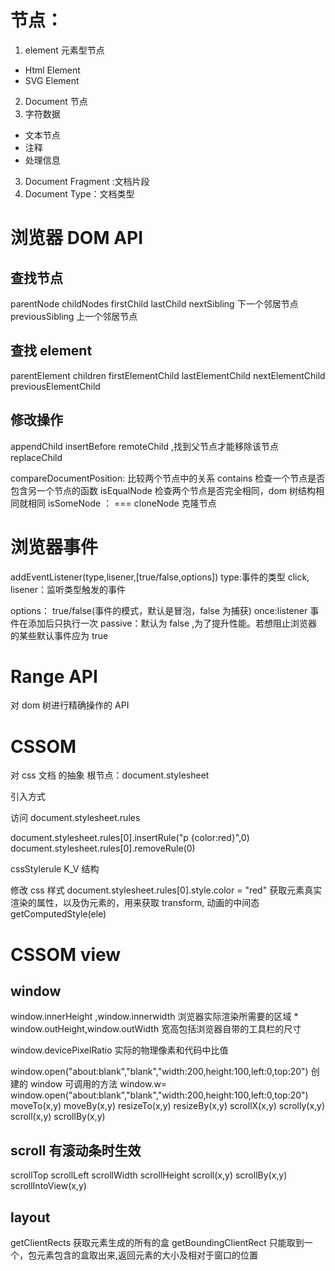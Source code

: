 # 节点：

1. element 元素型节点

- Html Element
- SVG Element

2. Document 节点
3. 字符数据

- 文本节点
- 注释
- 处理信息

3. Document Fragment :文档片段
4. Document Type：文档类型

# 浏览器 DOM API

## 查找节点

parentNode
childNodes
firstChild
lastChild
nextSibling 下一个邻居节点
previousSibling 上一个邻居节点

## 查找 element

parentElement
children
firstElementChild
lastElementChild
nextElementChild
previousElementChild

## 修改操作

appendChild
insertBefore
remoteChild ,找到父节点才能移除该节点
replaceChild

compareDocumentPosition: 比较两个节点中的关系
contains 检查一个节点是否包含另一个节点的函数
isEqualNode 检查两个节点是否完全相同，dom 树结构相同就相同
isSomeNode ： ===
cloneNode 克隆节点

# 浏览器事件

addEventListener(type,lisener,[true/false,options])
type:事件的类型 click,
lisener：监听类型触发的事件

options：
true/false(事件的模式，默认是冒泡，false 为捕获)
once:listener 事件在添加后只执行一次
passive：默认为 false ,为了提升性能。若想阻止浏览器的某些默认事件应为 true

# Range API

对 dom 树进行精确操作的 API

# CSSOM

对 css 文档 的抽象
根节点：document.stylesheet

引入方式

<style></style>
<link rel="stylesheet" title="" href=""/ >

访问
document.stylesheet.rules

document.stylesheet.rules[0].insertRule("p {color:red}",0)
document.stylesheet.rules[0].removeRule(0)

cssStylerule
K_V 结构

修改 css 样式
document.stylesheet.rules[0].style.color = "red"
获取元素真实渲染的属性，以及伪元素的，用来获取 transform, 动画的中间态
getComputedStyle(ele)

# CSSOM view

## window

window.innerHeight ,window.innerwidth 浏览器实际渲染所需要的区域 \*
window.outHeight,window.outWidth 宽高包括浏览器自带的工具栏的尺寸

window.devicePixelRatio 实际的物理像素和代码中比值

window.open("about:blank","blank","width:200,height:100,left:0,top:20")
创建的 window 可调用的方法
window.w= window.open("about:blank","blank","width:200,height:100,left:0,top:20")
moveTo(x,y)
moveBy(x,y)
resizeTo(x,y)
resizeBy(x,y)
scrollX(x,y)
scrolly(x,y)
scroll(x,y)
scrollBy(x,y)

## scroll 有滚动条时生效

scrollTop
scrollLeft
scrollWidth
scrollHeight
scroll(x,y)
scrollBy(x,y)
scrollIntoView(x,y)

## layout

getClientRects 获取元素生成的所有的盒
getBoundingClientRect 只能取到一个，包元素包含的盒取出来,返回元素的大小及相对于窗口的位置
